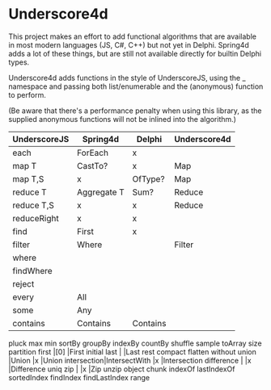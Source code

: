 # Underscore4d

This project makes an effort to add functional algorithms that are available in most modern languages (JS, C#, C++) but not yet in Delphi. Spring4d adds a lot of these things, but are still not available directly for builtin Delphi types.

Underscore4d adds functions in the style of UnderscoreJS, using the _ namespace and passing both list/enumerable and the (anonymous) function to perform.

(Be aware that there's a performance penalty when using this library, as the supplied anonymous functions will not be inlined into the algorithm.)


UnderscoreJS |Spring4d      |Delphi       |Underscore4d
-------------|--------------|-------------|------------
each         |ForEach       |x            |
map T        |CastTo?       |x            |Map
map T,S      |x             |OfType?      |Map
reduce T     |Aggregate T   |Sum?         |Reduce
reduce T,S   |x             |x            |Reduce
reduceRight  |x             |x            |
find         |First         |x            |
filter       |Where         |             |Filter
where        |
findWhere    |
reject       |
every        |All
some         |Any
contains     |Contains      |Contains
pluck
max
min
sortBy
groupBy
indexBy
countBy
shuffle
sample
toArray
size
partition
first        |[0]           |First
initial
last         |              |Last
rest
compact
flatten
without
union       |Union          |x       |Union
intersection|IntersectWith  |x       |Intersection
difference  |               |x       |Difference
uniq
zip         |               |x       |Zip
unzip
object
chunk
indexOf
lastIndexOf
sortedIndex
findIndex
findLastIndex
range
